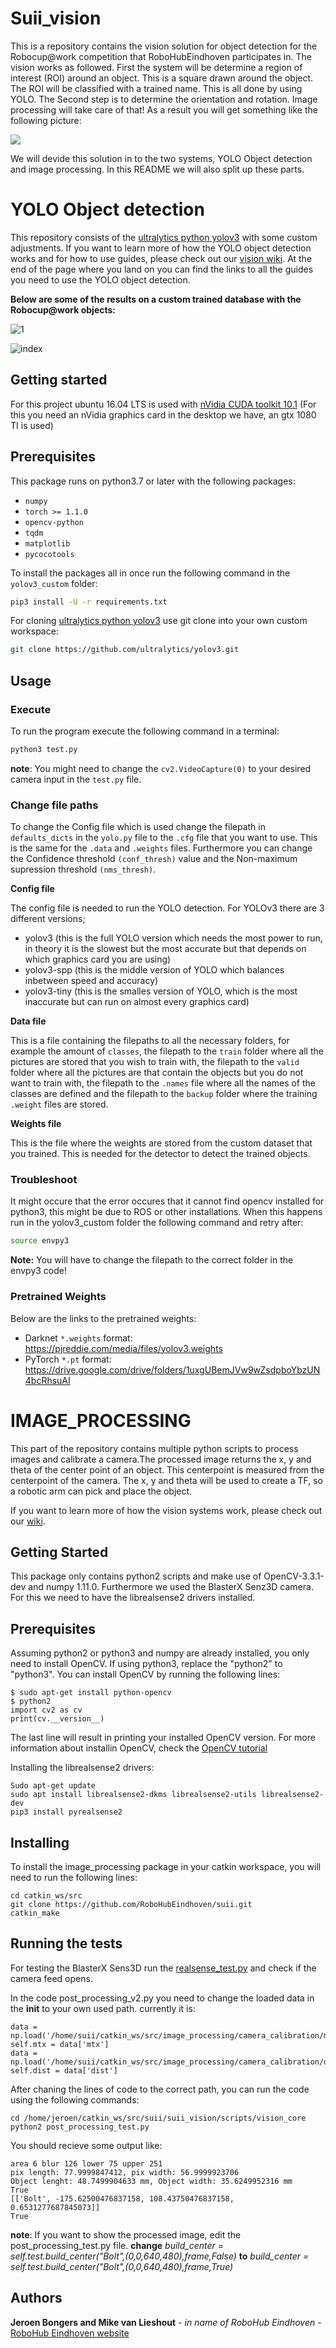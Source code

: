 # Suii_vision

This is a repository contains the vision solution for object detection for the Robocup@work competition that RoboHubEindhoven participates in. The vision works as followed. First the system will be determine a region of interest (ROI) around an object. This is a square drawn around the object. The ROI will be classified with a trained name. This is all done by using YOLO. The Second step is to determine the orientation and rotation. Image processing will take care of that! As a result you will get something like the following picture: 

![](https://github.com/RoboHubEindhoven/suii/blob/master/suii_vision/scripts/images/WhatsApp%20Image%202019-06-07%20at%2011.28.57%20AM.jpeg) 

We will devide this solution in to the two systems, YOLO Object detection and image processing. In this README we will also split up these parts.

# YOLO Object detection 

This repository consists of the [ultralytics python yolov3](https://github.com/ultralytics/yolov3) with some custom adjustments. If you want to learn more of how the YOLO object detection works and for how to use guides, please check out our [vision wiki](https://github.com/RoboHubEindhoven/suii/wiki/YOLO-Object-detection). At the end of the page where you land on you can find the links to all the guides you need to use the YOLO object detection.

**Below are some of the results on a custom trained database with the Robocup@work objects:**

![1](https://user-images.githubusercontent.com/39261806/58866927-d4df8180-86b9-11e9-82fa-778f1cc614f9.jpeg)

![index](https://user-images.githubusercontent.com/39261806/58866982-ede83280-86b9-11e9-80dd-680a19e43adf.jpeg)

## Getting started

For this project ubuntu 16.04 LTS is used with [nVidia CUDA toolkit 10.1](https://developer.nvidia.com/cuda-downloads) (For this you need an nVidia graphics card in the desktop we have, an gtx 1080 TI is used)

## Prerequisites

This package runs on python3.7 or later with the following packages:

* `numpy`
* `torch >= 1.1.0`
* `opencv-python`
* `tqdm`
* `matplotlib`
* `pycocotools`

To install the packages all in once run the following command in the `yolov3_custom` folder:

```bash
pip3 install -U -r requirements.txt
```

For cloning [ultralytics python yolov3](https://github.com/ultralytics/yolov3) use git clone into your own custom workspace:

```bash
git clone https://github.com/ultralytics/yolov3.git
```

## Usage

### Execute

To run the program execute the following command in a terminal:

```bash
python3 test.py
```

**note**: You might need to change the `cv2.VideoCapture(0)` to your desired camera input in the `test.py` file.

### Change file paths

To change the Config file which is used change the filepath in `defaults_dicts` in the `yolo.py` file to the `.cfg` file that you want to use. This is the same for the `.data` and `.weights` files.
Furthermore you can change the Confidence threshold `(conf_thresh)` value and the Non-maximum supression threshold `(nms_thresh)`.

**Config file**

The config file is needed to run the YOLO detection. For YOLOv3 there are 3 different versions;

* yolov3	(this is the full YOLO version which needs the most power to run, in theory it is the slowest but the most accurate but that depends on which graphics card you are using)
* yolov3-spp	(this is the middle version of YOLO which balances inbetween speed and accuracy)
* yolov3-tiny	(this is the smalles version of YOLO, which is the most inaccurate but can run on almost every graphics card)

**Data file**

This is a file containing the filepaths to all the necessary folders, for example the amount of `classes`, the filepath to the `train` folder where all the pictures are stored that you wish to train with, the filepath to the `valid` folder where all the pictures are that contain the objects but you do not want to train with, the filepath to the `.names` file where all the names of the classes are defined and the filepath to the `backup` folder where the training `.weight` files are stored.

**Weights file**

This is the file where the weights are stored from the custom dataset that you trained. This is needed for the detector to detect the trained objects.

### Troubleshoot

It might occure that the error occures that it cannot find opencv installed for python3, this might be due to ROS or other installations. When this happens run in the yolov3_custom folder the following command and retry after:

```bash
source envpy3
```

**Note:** You will have to change the filepath to the correct folder in the envpy3 code!

### Pretrained Weights
Below are the links to the pretrained weights:

* Darknet `*.weights` format: https://pjreddie.com/media/files/yolov3.weights
* PyTorch `*.pt` format: https://drive.google.com/drive/folders/1uxgUBemJVw9wZsdpboYbzUN4bcRhsuAI


# IMAGE_PROCESSING

This part of the repository contains multiple python scripts to process images and calibrate a camera.The processed image returns the x, y and theta of the center point of an object. This centerpoint is measured from the centerpoint of the camera. The x, y and theta will be used to create a TF, so a robotic arm can pick and place the object.

If you want to learn more of how the vision systems work, please check out our [wiki](https://github.com/RoboHubEindhoven/suii/wiki).

## Getting Started

This package only contains python2 scripts and make use of OpenCV-3.3.1-dev and numpy 1.11.0. Furthermore we used the BlasterX Senz3D camera. For this we need to have the librealsense2 drivers installed.

## Prerequisites

Assuming python2 or python3 and numpy are already installed, you only need to install OpenCV. If using python3, replace the "python2" to "python3". You can install OpenCV by running the following lines:

```
$ sudo apt-get install python-opencv
$ python2
import cv2 as cv
print(cv.__version__)
```
The last line will result in printing your installed OpenCV version. For more information about installin OpenCV, check the [OpenCV tutorial](https://docs.opencv.org/3.4/d2/de6/tutorial_py_setup_in_ubuntu.html)

Installing the librealsense2 drivers:

```
Sudo apt-get update
sudo apt install librealsense2-dkms librealsense2-utils librealsense2-dev
pip3 install pyrealsense2
```

## Installing

To install the image_processing package in your catkin workspace, you will need to run the following lines:
```
cd catkin_ws/src
git clone https://github.com/RoboHubEindhoven/suii.git
catkin_make
```

## Running the tests

For testing the BlasterX Sens3D run the [realsense_test.py](https://github.com/RoboHubEindhoven/suii/tree/master/suii_vision/scripts/camera_calibration) and check if the camera feed opens.

In the code post_processing_v2.py you need to change the loaded data in the __init__ to your own used path. currently it is:
```
data = np.load('/home/suii/catkin_ws/src/image_processing/camera_calibration/mtx.npz')
self.mtx = data['mtx']
data = np.load('/home/suii/catkin_ws/src/image_processing/camera_calibration/dist.npz')
self.dist = data['dist'] 
```

After chaning the lines of code to the correct path, you can run the code using the following commands:

```
cd /home/jeroen/catkin_ws/src/suii/suii_vision/scripts/vision_core
python2 post_processing_test.py 
```
You should recieve some output like:
```
area 6 blur 126 lower 75 upper 251
pix length: 77.9999847412, pix width: 56.9999923706
Object lenght: 48.7499904633 mm, Object width: 35.6249952316 mm
True
[['Bolt', -175.62500476837158, 108.43750476837158, 0.6531277687845073]]
True
```

**note**: If you want to show the processed image, edit the post_processing_test.py file. **change** *build_center = self.test.build_center("Bolt",(0,0,640,480),frame,False)* **to** *build_center = self.test.build_center("Bolt",(0,0,640,480),frame,True)*


## Authors

**Jeroen Bongers and Mike van Lieshout** - *in name of RoboHub Eindhoven* - [RoboHub Eindhoven website](https://robohub-eindhoven.nl/)

